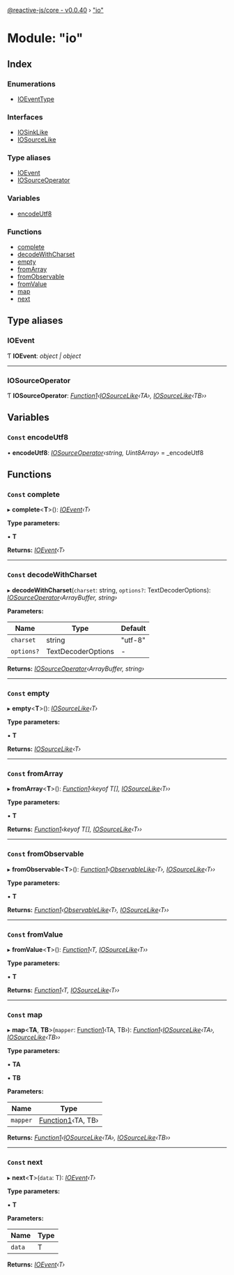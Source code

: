 [@reactive-js/core - v0.0.40](../README.md) › ["io"](_io_.md)

# Module: "io"

## Index

### Enumerations

* [IOEventType](../enums/_io_.ioeventtype.md)

### Interfaces

* [IOSinkLike](../interfaces/_io_.iosinklike.md)
* [IOSourceLike](../interfaces/_io_.iosourcelike.md)

### Type aliases

* [IOEvent](_io_.md#ioevent)
* [IOSourceOperator](_io_.md#iosourceoperator)

### Variables

* [encodeUtf8](_io_.md#const-encodeutf8)

### Functions

* [complete](_io_.md#const-complete)
* [decodeWithCharset](_io_.md#const-decodewithcharset)
* [empty](_io_.md#const-empty)
* [fromArray](_io_.md#const-fromarray)
* [fromObservable](_io_.md#const-fromobservable)
* [fromValue](_io_.md#const-fromvalue)
* [map](_io_.md#const-map)
* [next](_io_.md#const-next)

## Type aliases

###  IOEvent

Ƭ **IOEvent**: *object | object*

___

###  IOSourceOperator

Ƭ **IOSourceOperator**: *[Function1](_functions_.md#function1)‹[IOSourceLike](../interfaces/_io_.iosourcelike.md)‹TA›, [IOSourceLike](../interfaces/_io_.iosourcelike.md)‹TB››*

## Variables

### `Const` encodeUtf8

• **encodeUtf8**: *[IOSourceOperator](_io_.md#iosourceoperator)‹string, Uint8Array›* = _encodeUtf8

## Functions

### `Const` complete

▸ **complete**<**T**>(): *[IOEvent](_io_.md#ioevent)‹T›*

**Type parameters:**

▪ **T**

**Returns:** *[IOEvent](_io_.md#ioevent)‹T›*

___

### `Const` decodeWithCharset

▸ **decodeWithCharset**(`charset`: string, `options?`: TextDecoderOptions): *[IOSourceOperator](_io_.md#iosourceoperator)‹ArrayBuffer, string›*

**Parameters:**

Name | Type | Default |
------ | ------ | ------ |
`charset` | string | "utf-8" |
`options?` | TextDecoderOptions | - |

**Returns:** *[IOSourceOperator](_io_.md#iosourceoperator)‹ArrayBuffer, string›*

___

### `Const` empty

▸ **empty**<**T**>(): *[IOSourceLike](../interfaces/_io_.iosourcelike.md)‹T›*

**Type parameters:**

▪ **T**

**Returns:** *[IOSourceLike](../interfaces/_io_.iosourcelike.md)‹T›*

___

### `Const` fromArray

▸ **fromArray**<**T**>(): *[Function1](_functions_.md#function1)‹keyof T[], [IOSourceLike](../interfaces/_io_.iosourcelike.md)‹T››*

**Type parameters:**

▪ **T**

**Returns:** *[Function1](_functions_.md#function1)‹keyof T[], [IOSourceLike](../interfaces/_io_.iosourcelike.md)‹T››*

___

### `Const` fromObservable

▸ **fromObservable**<**T**>(): *[Function1](_functions_.md#function1)‹[ObservableLike](../interfaces/_observable_.observablelike.md)‹T›, [IOSourceLike](../interfaces/_io_.iosourcelike.md)‹T››*

**Type parameters:**

▪ **T**

**Returns:** *[Function1](_functions_.md#function1)‹[ObservableLike](../interfaces/_observable_.observablelike.md)‹T›, [IOSourceLike](../interfaces/_io_.iosourcelike.md)‹T››*

___

### `Const` fromValue

▸ **fromValue**<**T**>(): *[Function1](_functions_.md#function1)‹T, [IOSourceLike](../interfaces/_io_.iosourcelike.md)‹T››*

**Type parameters:**

▪ **T**

**Returns:** *[Function1](_functions_.md#function1)‹T, [IOSourceLike](../interfaces/_io_.iosourcelike.md)‹T››*

___

### `Const` map

▸ **map**<**TA**, **TB**>(`mapper`: [Function1](_functions_.md#function1)‹TA, TB›): *[Function1](_functions_.md#function1)‹[IOSourceLike](../interfaces/_io_.iosourcelike.md)‹TA›, [IOSourceLike](../interfaces/_io_.iosourcelike.md)‹TB››*

**Type parameters:**

▪ **TA**

▪ **TB**

**Parameters:**

Name | Type |
------ | ------ |
`mapper` | [Function1](_functions_.md#function1)‹TA, TB› |

**Returns:** *[Function1](_functions_.md#function1)‹[IOSourceLike](../interfaces/_io_.iosourcelike.md)‹TA›, [IOSourceLike](../interfaces/_io_.iosourcelike.md)‹TB››*

___

### `Const` next

▸ **next**<**T**>(`data`: T): *[IOEvent](_io_.md#ioevent)‹T›*

**Type parameters:**

▪ **T**

**Parameters:**

Name | Type |
------ | ------ |
`data` | T |

**Returns:** *[IOEvent](_io_.md#ioevent)‹T›*
